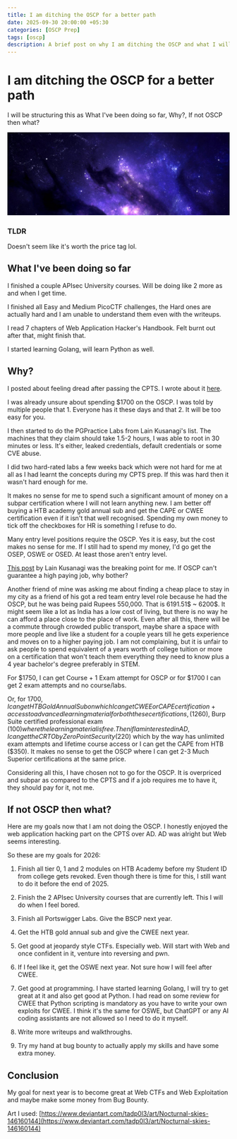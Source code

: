 ```yaml
---
title: I am ditching the OSCP for a better path 
date: 2025-09-30 20:00:00 +05:30
categories: [OSCP Prep]
tags: [oscp]
description: A brief post on why I am ditching the OSCP and what I will be doing instead
---
```


# I am ditching the OSCP for a better path

I will be structuring this as What I've been doing so far, Why?, If not OSCP then what?

![](/assets/images/deep.jpg)

### TLDR

Doesn't seem like it's worth the price tag lol.

## What I've been doing so far

I finished a couple APIsec University courses. Will be doing like 2 more as and when I get time.

I finished all Easy and Medium PicoCTF challenges, the Hard ones are actually hard and I am unable to understand them even with the writeups.

I read 7 chapters of Web Application Hacker's Handbook. Felt burnt out after that, might finish that.

I started learning Golang, will learn Python as well.

## Why?

I posted about feeling dread after passing the CPTS. I wrote about it [here](https://yashfren.github.io/posts/Week3OSCPPrep/).

I was already unsure about spending $1700 on the OSCP. I was told by multiple people that 1. Everyone has it these days and that 2. It will be too easy for you. 

I then started to do the PGPractice Labs from Lain Kusanagi's list. The machines that they claim should take 1.5-2 hours, I was able to root in 30 minutes or less. It's either, leaked credentials, default credentials or some CVE abuse. 

I did two hard-rated labs a few weeks back which were not hard for me at all as I had learnt the concepts during my CPTS prep. If this was hard then it wasn't hard enough for me.

It makes no sense for me to spend such a significant amount of money on a subpar certification where I will not learn anything new. I am better off buying a HTB academy gold annual sub and get the CAPE or CWEE certification even if it isn't that well recognised. Spending my own money to tick off the checkboxes for HR is something I refuse to do.

Many entry level positions require the OSCP. Yes it is easy, but the cost makes no sense for me. If I still had to spend my money, I'd go get the OSEP, OSWE or OSED. At least those aren't entry level.

[This post](https://www.linkedin.com/posts/luis-moret-4a42ab246_i-actually-regret-getting-oscp-no-this-activity-7365288668825059329-HiwT) by Lain Kusanagi was the breaking point for me. If OSCP can't guarantee a high paying job, why bother?

Another friend of mine was asking me about finding a cheap place to stay in my city as a friend of his got a red team entry level role because he had the OSCP, but he was being paid Rupees 550,000. That is 6191.51$ ~ 6200$. It might seem like a lot as India has a low cost of living, but there is no way he can afford a place close to the place of work. Even after all this, there will be a commute through crowded public transport, maybe share a space with more people and live like a student for a couple years till he gets experience and moves on to a higher paying job. I am not complaining, but it is unfair to ask people to spend equivalent of a years worth of college tuition or more on a certification that won't teach them everything they need to know plus a 4 year bachelor's degree preferably in STEM. 

For $1750, I can get Course + 1 Exam attempt for OSCP or for $1700 I can get 2 exam attempts and no course/labs. 

Or, for $1700, I can get HTB Gold Annual Sub on which I can get CWEE or CAPE certification + access to advanced learning material for both these certifications, ($1260), Burp Suite certified professional exam ($100) where the learning material is free. Then if I am interested in AD, I can get the CRTO by Zero Point Security ($220) which by the way has unlimited exam attempts and lifetime course access or I can get the CAPE from HTB ($350). It makes no sense to get the OSCP where I can get 2-3 Much Superior certifications at the same price. 

Considering all this, I have chosen not to go for the OSCP. It is overpriced and subpar as compared to the CPTS and if a job requires me to have it, they should pay for it, not me. 

## If not OSCP then what?

Here are my goals now that I am not doing the OSCP. I honestly enjoyed the web application hacking part on the CPTS over AD. AD was alright but Web seems interesting.

So these are my goals for 2026:

1. Finish all tier 0, 1 and 2 modules on HTB Academy before my Student ID from college gets revoked. Even though there is time for this, I still want to do it before the end of 2025.

2. Finish the 2 APIsec University courses that are currently left. This I will do when I feel bored.

3. Finish all Portswigger Labs. Give the BSCP next year.

4. Get the HTB gold annual sub and give the CWEE next year. 

5. Get good at jeopardy style CTFs. Especially web. Will start with Web and once confident in it, venture into reversing and pwn.

6. If I feel like it, get the OSWE next year. Not sure how I will feel after CWEE. 

7. Get good at programming. I have started learning Golang, I will try to get great at it and also get good at Python. I had read on some review for CWEE that Python scripting is mandatory as you have to write your own exploits for CWEE. I think it's the same for OSWE, but ChatGPT or any AI coding assistants are not allowed so I need to do it myself. 

8. Write more writeups and walkthroughs.

9. Try my hand at bug bounty to actually apply my skills and have some extra money. 

## Conclusion

My goal for next year is to become great at Web CTFs and Web Exploitation and maybe make some money from Bug Bounty.

Art I used: [https://www.deviantart.com/tadp0l3/art/Nocturnal-skies-146160144](https://www.deviantart.com/tadp0l3/art/Nocturnal-skies-146160144)





